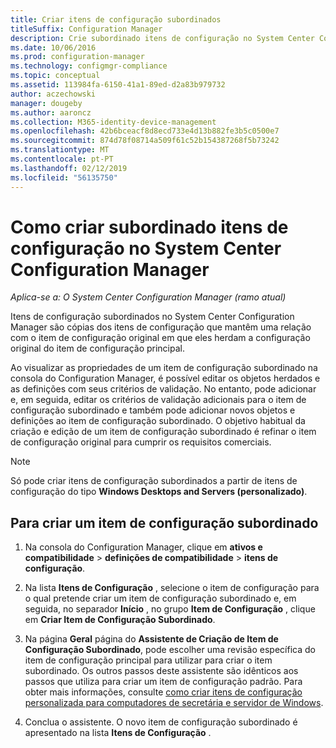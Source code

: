 ```yaml
---
title: Criar itens de configuração subordinados
titleSuffix: Configuration Manager
description: Crie subordinado itens de configuração no System Center Configuration Manager.
ms.date: 10/06/2016
ms.prod: configuration-manager
ms.technology: configmgr-compliance
ms.topic: conceptual
ms.assetid: 113984fa-6150-41a1-89ed-d2a83b979732
author: aczechowski
manager: dougeby
ms.author: aaroncz
ms.collection: M365-identity-device-management
ms.openlocfilehash: 42b6bceacf8d8ecd733e4d13b882fe3b5c0500e7
ms.sourcegitcommit: 874d78f08714a509f61c52b154387268f5b73242
ms.translationtype: MT
ms.contentlocale: pt-PT
ms.lasthandoff: 02/12/2019
ms.locfileid: "56135750"
---
```

# <a name="how-to-create-child-configuration-items-in-system-center-configuration-manager"></a>Como criar subordinado itens de configuração no System Center Configuration Manager

*Aplica-se a: O System Center Configuration Manager (ramo atual)*

Itens de configuração subordinados no System Center Configuration Manager são cópias dos itens de configuração que mantêm uma relação com o item de configuração original em que eles herdam a configuração original do item de configuração principal.  

Ao visualizar as propriedades de um item de configuração subordinado na consola do Configuration Manager, é possível editar os objetos herdados e as definições com seus critérios de validação. No entanto, pode adicionar e, em seguida, editar os critérios de validação adicionais para o item de configuração subordinado e também pode adicionar novos objetos e definições ao item de configuração subordinado.
O objetivo habitual da criação e edição de um item de configuração subordinado é refinar o item de configuração original para cumprir os requisitos comerciais.  

> [!NOTE]  
>  Só pode criar itens de configuração subordinados a partir de itens de configuração do tipo **Windows Desktops and Servers (personalizado)**.  

## <a name="to-create-a-child-configuration-item"></a>Para criar um item de configuração subordinado  

1.  Na consola do Configuration Manager, clique em **ativos e compatibilidade** > **definições de compatibilidade** > **itens de configuração**.  

3.  Na lista **Itens de Configuração** , selecione o item de configuração para o qual pretende criar um item de configuração subordinado e, em seguida, no separador **Início** , no grupo **Item de Configuração** , clique em **Criar Item de Configuração Subordinado**.  

4.  Na página **Geral** página do **Assistente de Criação de Item de Configuração Subordinado**, pode escolher uma revisão específica do item de configuração principal para utilizar para criar o item subordinado. Os outros passos deste assistente são idênticos aos passos que utiliza para criar um item de configuração padrão. Para obter mais informações, consulte [como criar itens de configuração personalizada para computadores de secretária e servidor de Windows](../../compliance/deploy-use/create-custom-configuration-items-for-windows-desktop-and-server-computers-managed-with-the-client.md).  

5.  Conclua o assistente. O novo item de configuração subordinado é apresentado na lista **Itens de Configuração** .  
